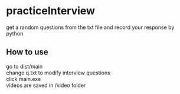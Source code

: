 # practiceInterview
get a random questions from the txt file and record your response by python

## How to use</br>
go to dist/main</br>
change q.txt to modify interview questions</br>
click main.exe<br>
videos are saved in /video folder
